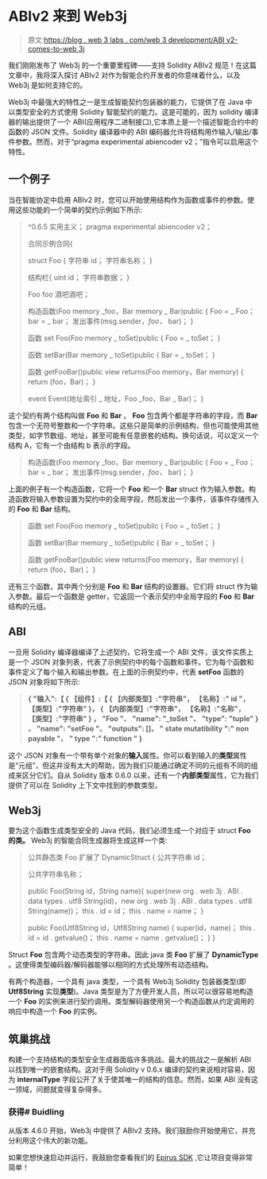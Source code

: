# ABIv2 来到 Web3j

> 原文:[https://blog . web 3 labs . com/web 3 development/ABI v2-comes-to-web 3j](https://blog.web3labs.com/web3development/abiv2-comes-to-web3j)

我们刚刚发布了 Web3j 的一个重要里程碑——支持 Solidity ABIv2 规范！在这篇文章中，我将深入探讨 ABIv2 对作为智能合约开发者的你意味着什么，以及 Web3j 是如何支持它的。

Web3j 中最强大的特性之一是生成智能契约包装器的能力，它提供了在 Java 中以类型安全的方式使用 Solidity 智能契约的能力。这是可能的，因为 solidity 编译器的输出提供了一个 ABI(应用程序二进制接口),它本质上是一个描述智能合约中的函数的 JSON 文件。Solidity 编译器中的 ABI 编码器允许将结构用作输入/输出/事件参数。然而，对于“pragma experimental abiencoder v2；”指令可以启用这个特性。

## 一个例子

当在智能协定中启用 ABIv2 时，您可以开始使用结构作为函数或事件的参数。使用这些功能的一个简单的契约示例如下所示:

> ^0.6.5 实用主义；
> pragma experimental abiencoder v2；
> 
> 合同示例合同{
> 
> struct Foo {
> 字符串 id；
> 字符串名称；
> }
> 
> 结构栏{
> uint id；
> 字符串数据；
> }
> 
> Foo foo
> 酒吧酒吧；
> 
> 构造函数(Foo memory _foo，Bar memory _ Bar)public {
> Foo = _ Foo；
> bar = _ bar；
> 发出事件(msg.sender，_foo，_ bar)；
> }
> 
> 函数 set Foo(Foo memory _ toSet)public {
> Foo = _ toSet；
> }
> 
> 函数 setBar(Bar memory _ toSet)public {
> Bar = _ toSet；
> }
> 
> 函数 getFooBar()public view returns(Foo memory，Bar memory) {
> return (foo，Bar)；
> }
> 
> event Event(地址索引 _ 地址，Foo _foo，Bar _ Bar)；
> }

这个契约有两个结构叫做 **Foo** 和 **Bar** 。 **Foo** 包含两个都是字符串的字段，而 **Bar** 包含一个无符号整数和一个字符串。这些只是简单的示例结构，但也可能使用其他类型，如字节数组、地址，甚至可能有任意嵌套的结构。换句话说，可以定义一个结构 A，它有一个由结构 b 表示的字段。

> 构造函数(Foo memory _foo，Bar memory _ Bar)public {
> Foo = _ Foo；
> bar = _ bar；
> 发出事件(msg.sender，_foo，_ bar)；
> }

上面的例子有一个构造函数，它将一个 **Foo** 和一个 **Bar** struct 作为输入参数。构造函数将输入参数设置为契约中的全局字段，然后发出一个事件，该事件存储传入的 **Foo** 和 **Bar** 结构。

> 函数 set Foo(Foo memory _ toSet)public {
> Foo = _ toSet；
> }
> 
> 函数 setBar(Bar memory _ toSet)public {
> Bar = _ toSet；
> }
> 
> 函数 getFooBar()public view returns(Foo memory，Bar memory) {
> return (foo，Bar)；
> }

还有三个函数，其中两个分别是 **Foo** 和 **Bar** 结构的设置器。它们将 struct 作为输入参数。最后一个函数是 getter，它返回一个表示契约中全局字段的 **Foo** 和 **Bar** 结构的元组。

## ABI

一旦用 Solidity 编译器编译了上述契约，它将生成一个 ABI 文件，该文件实质上是一个 JSON 对象列表，代表了示例契约中的每个函数和事件。它为每个函数和事件定义了每个输入和输出参数。在上面的示例契约中，代表 **setFoo** 函数的 JSON 对象将如下所示:

> **{
> "输入":【
> {
> 【组件】:【
> {
> 【内部类型】:"字符串"，
> 【名称】:" id "，
> 【类型】:"字符串"
> }，
> {
> 【内部类型】:"字符串"，
> 【名称】:"名称"，
> 【类型】:"字符串"
> }
> ，
> "Foo "、
> "name": "_toSet "、
> "type": "tuple"
> }
> 、
> "name": "setFoo "、
> "outputs": []、
> " state mutatibility ":" non payable "、
> " type ":" function "
> }**

这个 JSON 对象有一个带有单个对象的**输入**属性。你可以看到输入的**类型**属性是“元组”，但这并没有太大的帮助，因为我们只能通过确定不同的元组有不同的组成来区分它们。自从 Solidity 版本 0.6.0 以来，还有一个**内部类型**属性，它为我们提供了可以在 Solidity 上下文中找到的参数类型。

## Web3j

要为这个函数生成类型安全的 Java 代码，我们必须生成一个对应于 struct **Foo** **的类。** Web3j 的智能合同生成器将生成这样一个类:

> 公共静态类 Foo 扩展了 DynamicStruct {
> 公共字符串 id；
> 
> 公共字符串名称；
> 
> public Foo(String id，String name){
> super(new org . web 3j . ABI . data types . utf8 String(id)，new org . web 3j . ABI . data types . utf8 String(name))；
> this . id = id；
> this . name = name；
> }
> 
> public Foo(Utf8String id，Utf8String name) {
> super(id，name)；
> this . id = id . getvalue()；
> this . name = name . getvalue()；
> }
> }

Struct **Foo** 包含两个动态类型的字符串。因此 java 类 **Foo** 扩展了 **DynamicType** 。这使得类型编码器/解码器能够以相同的方式处理所有动态结构。

有两个构造器，一个具有 java 类型，一个具有 Web3j Solidity 包装器类型(即 **Utf8String** 实现**类型**)。Java 类型是为了方便开发人员，所以可以很容易地构造一个 **Foo** 的实例来进行契约调用。类型解码器使用另一个构造函数从约定调用的响应中构造一个 **Foo** 的实例。

## 筑巢挑战

构建一个支持结构的类型安全生成器面临许多挑战。最大的挑战之一是解析 ABI 以找到唯一的嵌套结构。这对于用 Solidity v 0.6.x 编译的契约来说相对容易，因为 **internalType** 字段公开了关于使其唯一的结构的信息。然而，如果 ABI 没有这一领域，问题就变得复杂得多。

### 获得# Buidling

从版本 4.6.0 开始，Web3j 中提供了 ABIv2 支持。我们鼓励你开始使用它，并充分利用这个伟大的新功能。

如果您想快速启动并运行，我鼓励您查看我们的 [Epirus SDK](https://www.web3labs.com/epirus-platform) ,它让项目变得非常简单！